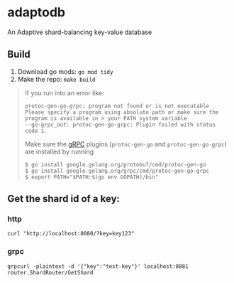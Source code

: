 # adaptodb
An Adaptive shard-balancing key-value database

## Build
1. Download go mods: `go mod tidy`
2. Make the repo: `make build`

> If you run into an error like:
> ```
> protoc-gen-go-grpc: program not found or is not executable
> Please specify a program using absolute path or make sure the program is available in > your PATH system variable
> --go-grpc_out: protoc-gen-go-grpc: Plugin failed with status code 1.
> ```
> Make sure the [gRPC](https://grpc.io/docs/languages/go/quickstart/) plugins (`protoc-gen-go` and `protoc-gen-go-grpc`) are installed by running
> ```shell
> $ go install google.golang.org/protobuf/cmd/protoc-gen-go
> $ go install google.golang.org/grpc/cmd/protoc-gen-go-grpc
> $ export PATH="$PATH:$(go env GOPATH)/bin"
> ```

## Get the shard id of a key:
### http
`curl "http://localhost:8080/?key=key123"`

### grpc
`grpcurl -plaintext -d '{"key":"test-key"}' localhost:8081 router.ShardRouter/GetShard`